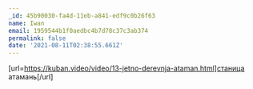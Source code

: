 ```yaml
---
_id: 45b90030-fa4d-11eb-a841-edf9c0b26f63
name: Iwan
email: 1959544b1f0aedbc4b7d78c37c3ab374
permalink: false
date: '2021-08-11T02:38:55.661Z'
---
```

[url=https://kuban.video/video/13-jetno-derevnja-ataman.html]станица атамань[/url]

